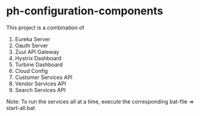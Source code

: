 # ph-configuration-components

This project is a combination of 

1) Eureka Server
2) Oauth Server 
3) Zuul API Gateway
4) Hystrix Dashboard
5) Turbine Dashboard
6) Cloud Config
7) Customer Services API
8) Vendor Services API
9) Search Services API


Note: To run the services all at a time, execute the corresponding bat-file => start-all.bat
